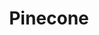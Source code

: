 ---
title: Pinecone
layout: role
Backstory: 
Motivation: 
Speech: 
Movement: 
Intelligence: 
props:
type: 
body: 
armor: 
stamina: 
energy: 
spells_known: 
primary_attack: 
Killing_Blow:  
Offensive_Abilities: 
Defensive_Abilities: 
Killing_Blow: 
immunities: 
healed_by: 
defensive_abilities: 
at_dying: 
special: 
faction_level_2:
faction_level_3: 
faction_level_4: 
---